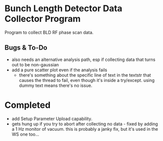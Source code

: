 # Bunch Length Detector Data Collector Program
Program to collect BLD RF phase scan data. 

## Bugs & To-Do 
- also needs an alternative analysis path, esp if collecting data that turns out to be non-gaussian
- add a pure scatter plot even if the analysis fails
    - there's something about the specific line of text in the textstr that causes the thread to fail, even though it's inside a try/except. 
      using dummy text means there's no issue. 
    

# Completed
- add Setup Parameter Upload capability.
- gets hung up if you try to abort after collecting no data - fixed by adding a 1 Hz monitor of vacuum. this is probably a janky fix, but it's used in the WS one too...